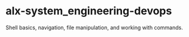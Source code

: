 # alx-system_engineering-devops
Shell basics, navigation, file manipulation, and working with commands.
